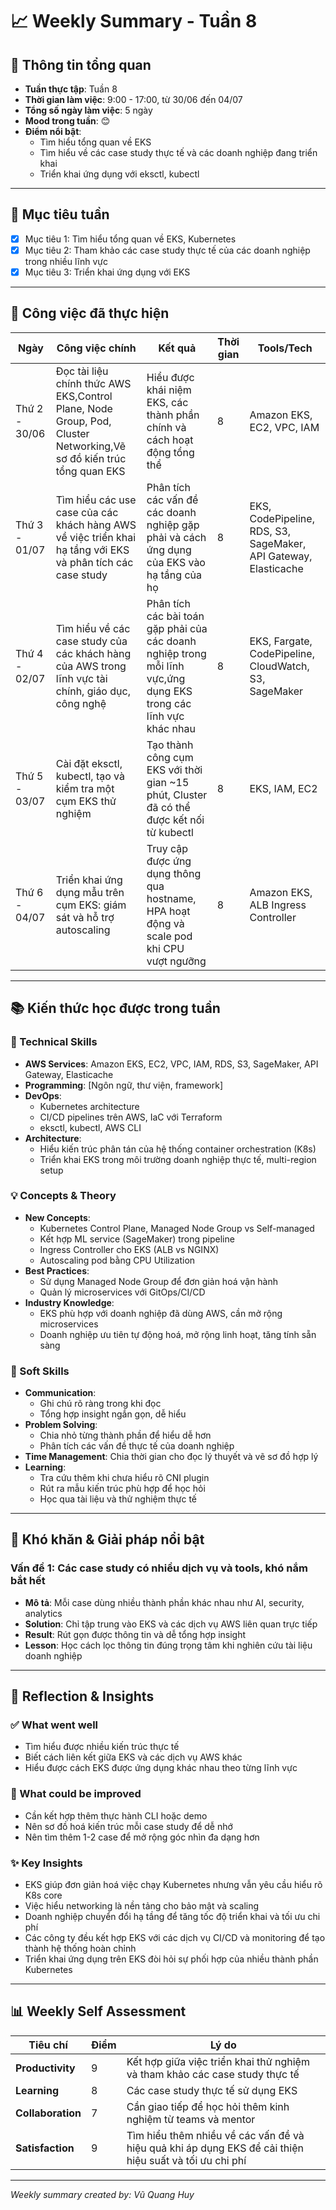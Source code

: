 # 📈 Weekly Summary - Tuần 8 

## 📅 Thông tin tổng quan
- **Tuần thực tập**: Tuần 8
- **Thời gian làm việc**: 9:00 - 17:00, từ 30/06 đến 04/07
- **Tổng số ngày làm việc**: 5 ngày
- **Mood trong tuần**: 😊
- **Điểm nổi bật**: 
  - Tìm hiểu tổng quan về EKS
  - Tìm hiểu về các case study thực tế và các doanh nghiệp đang triển khai
  - Triển khai ứng dụng với eksctl, kubectl

---

## 🎯 Mục tiêu tuần
- [x] Mục tiêu 1: Tìm hiểu tổng quan về EKS, Kubernetes
- [x] Mục tiêu 2: Tham khảo các case study thực tế của các doanh nghiệp trong nhiều lĩnh vực
- [x] Mục tiêu 3: Triển khai ứng dụng với EKS

---

## 💼 Công việc đã thực hiện

| Ngày | Công việc chính | Kết quả | Thời gian | Tools/Tech |
|------|------------------|---------|-----------|------------|
| Thứ 2 - 30/06 | Đọc tài liệu chính thức AWS EKS,Control Plane, Node Group, Pod, Cluster Networking,Vẽ sơ đồ kiến trúc tổng quan EKS | Hiểu được khái niệm EKS, các thành phần chính và cách hoạt động tổng thể | 8 | Amazon EKS, EC2, VPC, IAM |
| Thứ 3 - 01/07 | Tìm hiểu các use case của các khách hàng AWS về việc triển khai hạ tầng với EKS và phân tích các case study | Phân tích các vấn đề các doanh nghiệp gặp phải và cách ứng dụng của EKS vào hạ tầng của họ | 8 | EKS, CodePipeline, RDS, S3, SageMaker, API Gateway, Elasticache |
| Thứ 4 - 02/07 | Tìm hiểu về các case study của các khách hàng của AWS trong lĩnh vực tài chính, giáo dục, công nghệ | Phân tích các bài toán gặp phải của các doanh nghiệp trong mỗi lĩnh vực,ứng dụng EKS trong các lĩnh vực khác nhau | 8 | EKS, Fargate, CodePipeline, CloudWatch, S3, SageMaker |
| Thứ 5 - 03/07 | Cài đặt eksctl, kubectl, tạo và kiểm tra một cụm EKS thử nghiệm | Tạo thành công cụm EKS với thời gian ~15 phút, Cluster đã có thể được kết nối từ kubectl | 8 | EKS, IAM, EC2 |
| Thứ 6 - 04/07 | Triển khai ứng dụng mẫu trên cụm EKS: giám sát và hỗ trợ autoscaling | Truy cập được ứng dụng thông qua hostname, HPA hoạt động và scale pod khi CPU vượt ngưỡng  | 8 | Amazon EKS, ALB Ingress Controller |

---

## 📚 Kiến thức học được trong tuần

### 🔧 Technical Skills
- **AWS Services**: Amazon EKS, EC2, VPC, IAM, RDS, S3, SageMaker, API Gateway, Elasticache
- **Programming**: [Ngôn ngữ, thư viện, framework]
- **DevOps**: 
  - Kubernetes architecture
  - CI/CD pipelines trên AWS, IaC với Terraform
  - eksctl, kubectl, AWS CLI
- **Architecture**: 
  - Hiểu kiến trúc phân tán của hệ thống container orchestration (K8s)
  - Triển khai EKS trong môi trường doanh nghiệp thực tế, multi-region setup

### 💡 Concepts & Theory
- **New Concepts**: 
  - Kubernetes Control Plane, Managed Node Group vs Self-managed
  - Kết hợp ML service (SageMaker) trong pipeline
  - Ingress Controller cho EKS (ALB vs NGINX)
  - Autoscaling pod bằng CPU Utilization
- **Best Practices**: 
  - Sử dụng Managed Node Group để đơn giản hoá vận hành
  - Quản lý microservices với GitOps/CI/CD
- **Industry Knowledge**: 
  - EKS phù hợp với doanh nghiệp đã dùng AWS, cần mở rộng microservices
  - Doanh nghiệp ưu tiên tự động hoá, mở rộng linh hoạt, tăng tính sẵn sàng

### 🤝 Soft Skills
- **Communication**: 
  - Ghi chú rõ ràng trong khi đọc
  - Tổng hợp insight ngắn gọn, dễ hiểu
- **Problem Solving**: 
  - Chia nhỏ từng thành phần để hiểu dễ hơn
  - Phân tích các vấn đề thực tế của doanh nghiệp
- **Time Management**: Chia thời gian cho đọc lý thuyết và vẽ sơ đồ hợp lý
- **Learning**: 
  - Tra cứu thêm khi chưa hiểu rõ CNI plugin
  - Rút ra mẫu kiến trúc phù hợp để học hỏi
  - Học qua tài liệu và thử nghiệm thực tế

---

## 🚧 Khó khăn & Giải pháp nổi bật

### Vấn đề 1: Các case study có nhiều dịch vụ và tools, khó nắm bắt hết
- **Mô tả**: Mỗi case dùng nhiều thành phần khác nhau như AI, security, analytics
- **Solution**: Chỉ tập trung vào EKS và các dịch vụ AWS liên quan trực tiếp
- **Result**: Rút gọn được thông tin và dễ tổng hợp insight
- **Lesson**: Học cách lọc thông tin đúng trọng tâm khi nghiên cứu tài liệu doanh nghiệp

---

## 💭 Reflection & Insights

### ✅ What went well
- Tìm hiểu được nhiều kiến trúc thực tế
- Biết cách liên kết giữa EKS và các dịch vụ AWS khác
- Hiểu được cách EKS được ứng dụng khác nhau theo từng lĩnh vực

### 🔄 What could be improved
- Cần kết hợp thêm thực hành CLI hoặc demo
- Nên sơ đồ hoá kiến trúc mỗi case study để dễ nhớ
- Nên tìm thêm 1-2 case để mở rộng góc nhìn đa dạng hơn

### ✨ Key Insights
- EKS giúp đơn giản hoá việc chạy Kubernetes nhưng vẫn yêu cầu hiểu rõ K8s core
- Việc hiểu networking là nền tảng cho bảo mật và scaling
- Doanh nghiệp chuyển đổi hạ tầng để tăng tốc độ triển khai và tối ưu chi phí
- Các công ty đều kết hợp EKS với các dịch vụ CI/CD và monitoring để tạo thành hệ thống hoàn chỉnh
- Triển khai ứng dụng trên EKS đòi hỏi sự phối hợp của nhiều thành phần Kubernetes
---

## 📊 Weekly Self Assessment

| Tiêu chí | Điểm | Lý do |
|----------|------|-------|
| **Productivity** | 9 | Kết hợp giữa việc triển khai thử nghiệm và tham khảo các case study thực tế |
| **Learning** | 8 | Các case study thực tế sử dụng EKS |
| **Collaboration** | 7 | Cần giao tiếp để học hỏi thêm kinh nghiệm từ teams và mentor |
| **Satisfaction** | 9 | Tìm hiểu thêm nhiều về các vấn đề và hiệu quả khi áp dụng EKS để cải thiện hiệu suất và tối ưu chi phí |

---

*Weekly summary created by: Vũ Quang Huy*  